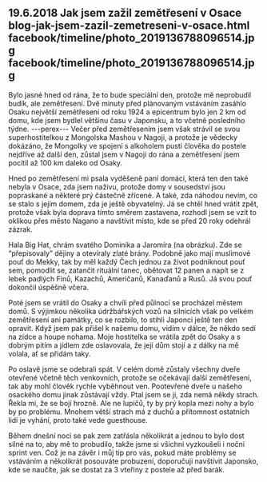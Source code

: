 19.6.2018
Jak jsem zažil zemětřesení v Osace
blog-jak-jsem-zazil-zemetreseni-v-osace.html
facebook/timeline/photo_2019136788096514.jpg
facebook/timeline/photo_2019136788096514.jpg
--------------

Bylo jasné hned od rána, že to bude speciální den, protože mě neprobudil budík, ale zemětřesení. Dvě minuty před plánovaným vstáváním zasáhlo Osaku největší zemětřesení od roku 1924 a epicentrum bylo jen 2 km od domu, kde jsem bydlel většinu času v Japonsku, a to včetně posledního týdne.
---perex---
Večer před zemětřesením jsem však strávil se svou superhostitelkou z Mongolska Mashou v Nagoji, a protože je vědecky dokázáno, že Mongolky ve spojení s alkoholem pustí člověka do postele nejdříve až další den, zůstal jsem v Nagoji do rána a zemětřesení jsem pocítil až 100 km daleko od Osaky.

Hned po zemětřesení mi psala vyděšeně paní domácí, která ten den také nebyla v Osace, zda jsem naživu, protože domy v sousedství jsou popraskané a některé prý částečně zřícené. A také, zda náhodou nevím, co se stalo s jejím domem, zda je ještě obyvatelný. Já se chtěl hned vrátit zpět, protože však byla doprava tímto směrem zastavena, rozhodl jsem se vzít to oklikou přes město Nagano a navštívit místo, kde se před 20 roky odehrál zázrak. 

Hala Big Hat, chrám svatého Dominika a Jaromíra (na obrázku). Zde se “přepisovaly” dějiny a otevíraly zlaté brány. Podobně jako mají muslimové pouť do Mekky, tak by měl každý Čech jednou za život podniknout pouť sem, pomodlit se, zatančit rituální tanec, obětovat 12 panen a napít se z lebek padlých Finů, Kazachů, Američanů, Kanaďanů a Rusů. Já svou pouť dokončil úspěšně včera.

Poté jsem se vrátil do Osaky a chvíli před půlnocí se procházel městem domů. S výjimkou několika údržbářských vozů na silnicích však po velkém zemětřesení ani památky, co se rozbilo, to stihli Japonci ještě ten den opravit. Když jsem pak přišel k našemu domu, vidím v dálce, že někdo sedí na zídce a houpe nohama. Moje hostitelka se vrátila zpět do Osaky a s dobrým pitím a jídlem zde oslavovala, že její dům stojí a z dálky na mě volala, ať se přidám taky. 

Po oslavě jsme se odebrali spát. V celém domě zůstaly všechny dveře otevřené včetně těch venkovních, protože se očekávají další zemětřesení, tak aby mohl člověk rychle vyběhnout ven. Pootevřené dveře u našeho osackého domu jinak zůstávají vždy. Ptal jsem se jí, zda nemá někdy strach. Řekla mi, že se bojí hrozně. Ale ne lupičů, ty by prý kopla mezi nohy a bylo by po problému. Mnohem větší strach má z duchů a přítomnost ostatních lidí je vyhání, proto také vede guesthouse. 

Během dnešní noci se pak zem zatřásla několikrát a jednou to bylo dost silné na to, aby mě to probudilo, takže jsme si všichni vyzkoušeli i noční sprint ven. Což je na závěr i můj tip pro vás, pokud máte problémy se vstáváním a několikrát posouváte probuzení, doporučuji navštívit Japonsko, kde se naučíte, jak se dostat za 3 vteřiny z postele až před barák.